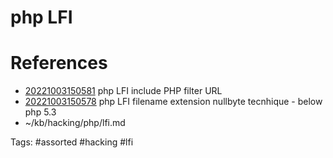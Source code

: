 # php LFI

# References
- [20221003150581](/zet/20221003150581/README.md) php LFI include PHP filter URL
- [20221003150578](/zet/20221003150578/README.md) php LFI filename extension nullbyte tecnhique - below php 5.3
- ~/kb/hacking/php/lfi.md

Tags:
    #assorted #hacking #lfi
